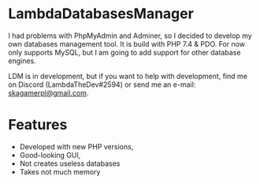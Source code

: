 # LambdaDatabasesManager
I had problems with PhpMyAdmin and Adminer, so I decided to develop my own databases management tool. It is build with PHP 7.4 & PDO. For now only supports MySQL, but I am going to add support for other database engines.

LDM is in development, but if you want to help with development, find me on Discord (LambdaTheDev#2594) or send me an e-mail: skagamerpl@gmail.com.

# Features

- Developed with new PHP versions,
- Good-looking GUI,
- Not creates useless databases
- Takes not much memory

